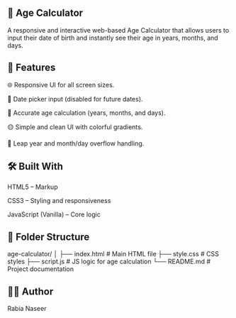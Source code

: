 ## 🧮 Age Calculator

A responsive and interactive web-based Age Calculator that allows users to input their date of birth and instantly see their age in years, months, and days.

## 🚀 Features

🌐 Responsive UI for all screen sizes.

📅 Date picker input (disabled for future dates).

🧠 Accurate age calculation (years, months, and days).

🟡 Simple and clean UI with colorful gradients.

🧾 Leap year and month/day overflow handling.

## 🛠️ Built With

HTML5 – Markup

CSS3 – Styling and responsiveness

JavaScript (Vanilla) – Core logic

## 📂 Folder Structure

age-calculator/
│
├── index.html # Main HTML file
├── style.css # CSS styles
├── script.js # JS logic for age calculation
└── README.md # Project documentation

## 🙋‍♀️ Author

Rabia Naseer
